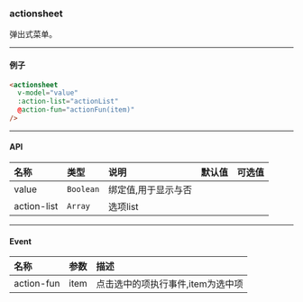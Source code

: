### actionsheet
弹出式菜单。

---
#### 例子
```html
<actionsheet
  v-model="value"
  :action-list="actionList"
  @action-fun="actionFun(item)"
/>
```
---
#### API
| 名称        | 类型       | 说明                | 默认值   | 可选值         |
|:----------- |:--------- |:------------------- |:------- |:-------------- |
| value       | `Boolean` | 绑定值,用于显示与否   |         |                |
| action-list | `Array`   | 选项list             |         |                |

---

#### Event
| 名称       | 参数  | 描述               |
|:---------- |:---- |:------------------ |
| action-fun | item | 点击选中的项执行事件,item为选中项 |